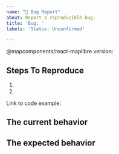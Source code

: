 ```yaml
---
name: "🐛 Bug Report"
about: Report a reproducible bug.
title: 'Bug: '
labels: 'Status: Unconfirmed'

---
```


<!--
  Please provide a clear and concise description of what the bug is. Include
  screenshots if needed. Please test using the latest version of the relevant
  @mapcomponents/react-maplibre package to make sure your issue has not already been fixed.
-->

@mapcomponents/react-maplibre version:

## Steps To Reproduce

1.
2.

<!--
  Your bug will get fixed much faster if we can run your code and it doesn't
  have dependencies other than react-map-components-maplibre. Issues without reproduction steps or
  code examples may be immediately closed as not actionable.
-->

Link to code example:

<!--
  Please provide a CodeSandbox (https://codesandbox.io/s/new), a link to a
  repository on GitHub, or provide a minimal code example that reproduces the
  problem. You may provide a screenshot of the application if you think it is
  relevant to your bug report. Here are some tips for providing a minimal
  example: https://stackoverflow.com/help/mcve.
-->

## The current behavior


## The expected behavior
